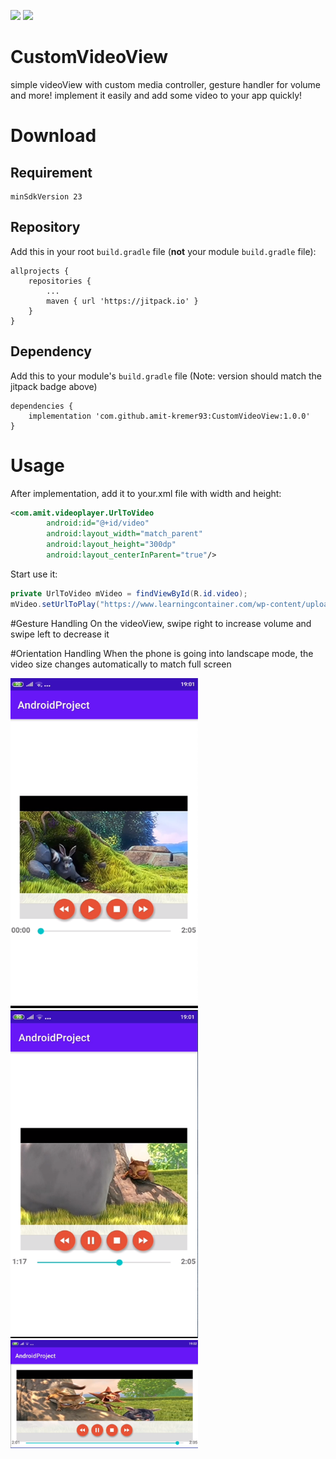 <p float="left">
<img src="https://upload.wikimedia.org/wikipedia/commons/thumb/d/d7/Android_robot.svg/1200px-Android_robot.svg.png"  width="250">
<img src="https://cdn.pixabay.com/photo/2016/02/01/12/33/play-1173551_1280.png"  width="250"><br>
</p>

# CustomVideoView

simple videoView with custom media controller, gesture handler for volume and more! implement it easily and add some video to your app quickly!<br>

# Download
## Requirement
```
minSdkVersion 23
```
## Repository
Add this in your root `build.gradle` file (**not** your module `build.gradle` file):
```
allprojects {
	repositories {
		...
		maven { url 'https://jitpack.io' }
	}
}
```
## Dependency
Add this to your module's `build.gradle` file (Note: version should match the jitpack badge above)
```
dependencies {
	implementation 'com.github.amit-kremer93:CustomVideoView:1.0.0'
}
```

# Usage
After implementation, add it to your.xml file with width and height:
```xml
<com.amit.videoplayer.UrlToVideo
        android:id="@+id/video"
        android:layout_width="match_parent"
        android:layout_height="300dp"
        android:layout_centerInParent="true"/>
```
Start use it:
```Java
private UrlToVideo mVideo = findViewById(R.id.video);
mVideo.setUrlToPlay("https://www.learningcontainer.com/wp-content/uploads/2020/05/sample-mp4-file.mp4");
```
#Gesture Handling
On the videoView, swipe right to increase volume and swipe left to decrease it

#Orientation Handling
When the phone is going into landscape mode, the video size changes automatically to match full screen
<p float="left">
<img src="pictures/1.png"  width="300">
<img src="pictures/2.png"  width="300">
<img src="pictures/3.png"  width="300">
</p>
